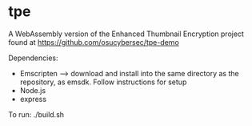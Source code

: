 # tpe
A WebAssembly version of the Enhanced Thumbnail Encryption project found at https://github.com/osucybersec/tpe-demo

Dependencies: 
- Emscripten --> download and install into the same directory as the repository, as emsdk. Follow instructions for setup
- Node.js
- express

To run: 
./build.sh
